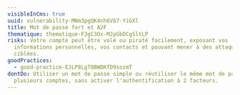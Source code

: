 ```yaml
---
visibleInCms: true
uuid: vulnerability-MNm3pgQK4nh6Vb7-YiGXl
title: Mot de passe fort et A2F
thematique: thematique-F3gC3Ox-MJpGbDCgSltLP
risks: Votre compte peut être volé ou piraté facilement, exposant vos
  informations personnelles, vos contacts et pouvant mener à des attaques
  ciblées.
goodPractices:
  - good-practice-EJLP8LgT0BWDKfD9sozmT
dontDo: Utiliser un mot de passe simple ou réutiliser le même mot de passe pour
  plusieurs comptes, sans activer l'authentification à 2 facteurs.
---
```

